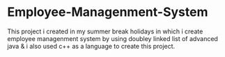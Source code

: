 # Employee-Managenment-System
This project i created in my summer break holidays in which i create employee managenment system by using doubley linked list of advanced java & i also used c++ as a language to create this project.
